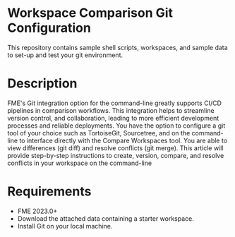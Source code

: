# Workspace Comparison Git Configuration
This repository contains sample shell scripts, workspaces, and sample data to set-up and test your git environment. 

# Description
FME's Git integration option for the command-line greatly supports CI/CD pipelines in comparison workflows. This integration helps to streamline version control, and collaboration, leading to more efficient development processes and reliable deployments. You have the option to configure a git tool of your choice such as TortoiseGit, Sourcetree, and on the command-line to interface directly with the Compare Workspaces tool. You are able to view differences (git diff) and resolve conflicts (git merge). This article will provide step-by-step instructions to create, version, compare, and resolve conflicts in your workspace on the command-line

# Requirements
- FME 2023.0+
- Download the attached data containing a starter workspace.
- Install Git on your local machine.
